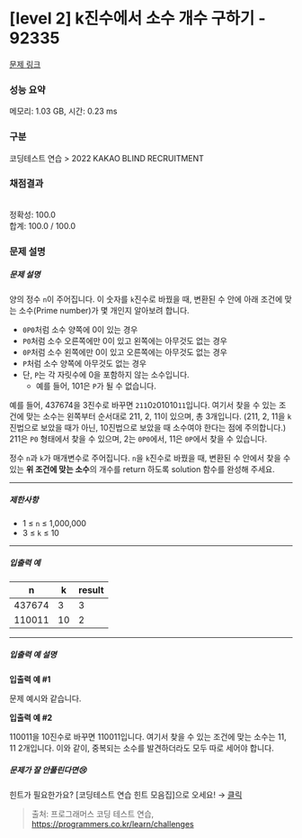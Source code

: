 # [level 2] k진수에서 소수 개수 구하기 - 92335 

[문제 링크](https://school.programmers.co.kr/learn/courses/30/lessons/92335) 

### 성능 요약

메모리: 1.03 GB, 시간: 0.23 ms

### 구분

코딩테스트 연습 > 2022 KAKAO BLIND RECRUITMENT

### 채점결과

<br/>정확성: 100.0<br/>합계: 100.0 / 100.0

### 문제 설명

<h5>문제 설명</h5>

<p>양의 정수 <code>n</code>이 주어집니다. 이 숫자를 <code>k</code>진수로 바꿨을 때, 변환된 수 안에 아래 조건에 맞는 소수(Prime number)가 몇 개인지 알아보려 합니다.</p>

<ul>
<li><code>0P0</code>처럼 소수 양쪽에 0이 있는 경우</li>
<li><code>P0</code>처럼 소수 오른쪽에만 0이 있고 왼쪽에는 아무것도 없는 경우</li>
<li><code>0P</code>처럼 소수 왼쪽에만 0이 있고 오른쪽에는 아무것도 없는 경우</li>
<li><code>P</code>처럼 소수 양쪽에 아무것도 없는 경우</li>
<li>단, <code>P</code>는 각 자릿수에 0을 포함하지 않는 소수입니다.

<ul>
<li>예를 들어, 101은 <code>P</code>가 될 수 없습니다.</li>
</ul></li>
</ul>

<p>예를 들어, 437674을 3진수로 바꾸면 <code>211</code>0<code>2</code>01010<code>11</code>입니다. 여기서 찾을 수 있는 조건에 맞는 소수는 왼쪽부터 순서대로 211, 2, 11이 있으며, 총 3개입니다. (211, 2, 11을 <code>k</code>진법으로 보았을 때가 아닌, 10진법으로 보았을 때 소수여야 한다는 점에 주의합니다.) 211은 <code>P0</code> 형태에서 찾을 수 있으며, 2는 <code>0P0</code>에서, 11은 <code>0P</code>에서 찾을 수 있습니다.</p>

<p>정수 <code>n</code>과 <code>k</code>가 매개변수로 주어집니다. <code>n</code>을 <code>k</code>진수로 바꿨을 때, 변환된 수 안에서 찾을 수 있는 <strong>위 조건에 맞는 소수</strong>의 개수를 return 하도록 solution 함수를 완성해 주세요.</p>

<hr>

<h5>제한사항</h5>

<ul>
<li>1 ≤ <code>n</code> ≤ 1,000,000</li>
<li>3 ≤ <code>k</code> ≤ 10</li>
</ul>

<hr>

<h5>입출력 예</h5>
<table class="table">
        <thead><tr>
<th>n</th>
<th>k</th>
<th>result</th>
</tr>
</thead>
        <tbody><tr>
<td>437674</td>
<td>3</td>
<td>3</td>
</tr>
<tr>
<td>110011</td>
<td>10</td>
<td>2</td>
</tr>
</tbody>
      </table>
<hr>

<h5>입출력 예 설명</h5>

<p><strong>입출력 예 #1</strong></p>

<p>문제 예시와 같습니다. </p>

<p><strong>입출력 예 #2</strong></p>

<p>110011을 10진수로 바꾸면 110011입니다. 여기서 찾을 수 있는 조건에 맞는 소수는 11, 11 2개입니다. 이와 같이, 중복되는 소수를 발견하더라도 모두 따로 세어야 합니다.</p>

<h5>문제가 잘 안풀린다면😢</h5>

<p>힌트가 필요한가요? [코딩테스트 연습 힌트 모음집]으로 오세요! → <a href="https://school.programmers.co.kr/learn/courses/14743?itm_content=lesson92335" target="_blank" rel="noopener">클릭</a></p>


> 출처: 프로그래머스 코딩 테스트 연습, https://programmers.co.kr/learn/challenges